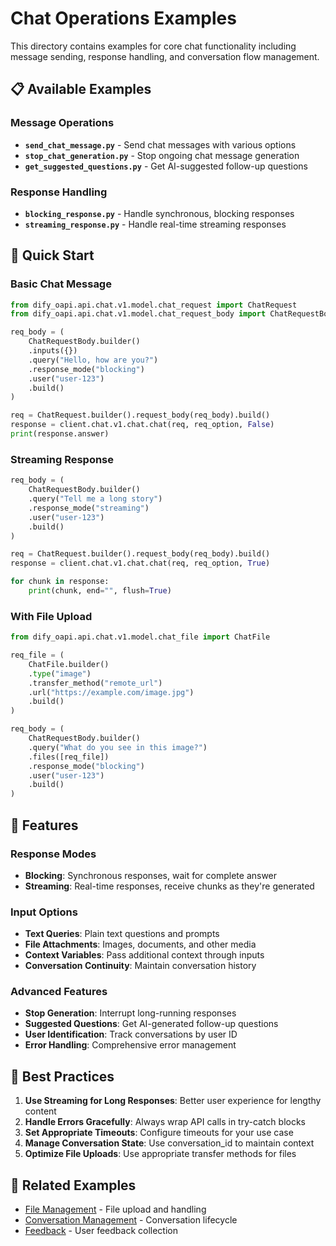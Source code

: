 # Chat Operations Examples

This directory contains examples for core chat functionality including message sending, response handling, and conversation flow management.

## 📋 Available Examples

### Message Operations
- **`send_chat_message.py`** - Send chat messages with various options
- **`stop_chat_generation.py`** - Stop ongoing chat message generation
- **`get_suggested_questions.py`** - Get AI-suggested follow-up questions

### Response Handling
- **`blocking_response.py`** - Handle synchronous, blocking responses
- **`streaming_response.py`** - Handle real-time streaming responses

## 🚀 Quick Start

### Basic Chat Message

```python
from dify_oapi.api.chat.v1.model.chat_request import ChatRequest
from dify_oapi.api.chat.v1.model.chat_request_body import ChatRequestBody

req_body = (
    ChatRequestBody.builder()
    .inputs({})
    .query("Hello, how are you?")
    .response_mode("blocking")
    .user("user-123")
    .build()
)

req = ChatRequest.builder().request_body(req_body).build()
response = client.chat.v1.chat.chat(req, req_option, False)
print(response.answer)
```

### Streaming Response

```python
req_body = (
    ChatRequestBody.builder()
    .query("Tell me a long story")
    .response_mode("streaming")
    .user("user-123")
    .build()
)

req = ChatRequest.builder().request_body(req_body).build()
response = client.chat.v1.chat.chat(req, req_option, True)

for chunk in response:
    print(chunk, end="", flush=True)
```

### With File Upload

```python
from dify_oapi.api.chat.v1.model.chat_file import ChatFile

req_file = (
    ChatFile.builder()
    .type("image")
    .transfer_method("remote_url")
    .url("https://example.com/image.jpg")
    .build()
)

req_body = (
    ChatRequestBody.builder()
    .query("What do you see in this image?")
    .files([req_file])
    .response_mode("blocking")
    .user("user-123")
    .build()
)
```

## 🔧 Features

### Response Modes
- **Blocking**: Synchronous responses, wait for complete answer
- **Streaming**: Real-time responses, receive chunks as they're generated

### Input Options
- **Text Queries**: Plain text questions and prompts
- **File Attachments**: Images, documents, and other media
- **Context Variables**: Pass additional context through inputs
- **Conversation Continuity**: Maintain conversation history

### Advanced Features
- **Stop Generation**: Interrupt long-running responses
- **Suggested Questions**: Get AI-generated follow-up questions
- **User Identification**: Track conversations by user ID
- **Error Handling**: Comprehensive error management

## 📖 Best Practices

1. **Use Streaming for Long Responses**: Better user experience for lengthy content
2. **Handle Errors Gracefully**: Always wrap API calls in try-catch blocks
3. **Set Appropriate Timeouts**: Configure timeouts for your use case
4. **Manage Conversation State**: Use conversation_id to maintain context
5. **Optimize File Uploads**: Use appropriate transfer methods for files

## 🔗 Related Examples

- [File Management](../file/) - File upload and handling
- [Conversation Management](../conversation/) - Conversation lifecycle
- [Feedback](../feedback/) - User feedback collection